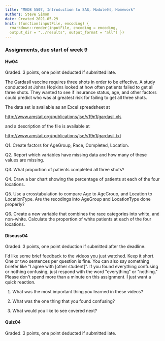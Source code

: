 ```yaml
---
title: "MEDB 5507, Introduction to SAS, Module04, Homework"
authors: Steve Simon
date: Created 2021-05-29
knit: (function(inputFile, encoding) {
  rmarkdown::render(inputFile, encoding = encoding,
  output_dir = "../results", output_format = "all") }) 
---
```


### Assignments, due start of week 9

#### Hw04

Graded: 3 points, one point deducted if submitted late.

The Gardasil vaccine requires three shots in order to be effective. A study conducted at Johns Hopkins looked at how often patients failed to get all three shots. They wanted to see if insurance status, age, and other factors could predict who was at greatest risk for failing to get all three shots.

The data set is available as an Excel spreadsheet at

http://www.amstat.org/publications/jse/v19n1/gardasil.xls

and a description of the file is available at

http://www.amstat.org/publications/jse/v19n1/gardasil.txt

Q1. Create factors for AgeGroup, Race, Completed, Location.

Q2. Report which variables have missing data and how many of these values are missing.

Q3. What proportion of patients completed all three shots?

Q4. Draw a bar chart showing the percentage of patients at each of the four locations.

Q5. Use a crosstabulation to compare Age to AgeGroup, and Location to LocationType. Are the recodings into AgeGroup and LocationType done properly?

Q6. Create a new variable that combines the race categories into white, and non-white. Calculate the proportion of white patients at each of the four locations.

#### Discuss04

Graded: 3 points, one point deduction if submitted after the deadline.

I'd like some brief feedback to the videos you just watched. Keep it short. One or two sentences per question is fine. You can also say something briefer like "I agree with [other student]". If you found everything confusing or nothing confusing, just respond with the word "everything" or "nothing." Please don't spend more than a minute on this assignment. I just want a quick reaction.
1. What was the most important thing you learned in these videos?

2. What was the one thing that you found confusing?

3. What would you like to see covered next?

#### Quiz04

Graded: 3 points, one point deducted if submitted late.

